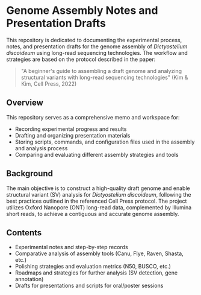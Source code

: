 # Genome Assembly Notes and Presentation Drafts

This repository is dedicated to documenting the experimental process, notes, and presentation drafts for the genome assembly of *Dictyostelium discoideum* using long-read sequencing technologies. The workflow and strategies are based on the protocol described in the paper:

> "A beginner's guide to assembling a draft genome and analyzing structural variants with long-read sequencing technologies" (Kim & Kim, Cell Press, 2022)

## Overview
This repository serves as a comprehensive memo and workspace for:
- Recording experimental progress and results
- Drafting and organizing presentation materials
- Storing scripts, commands, and configuration files used in the assembly and analysis process
- Comparing and evaluating different assembly strategies and tools

## Background
The main objective is to construct a high-quality draft genome and enable structural variant (SV) analysis for *Dictyostelium discoideum*, following the best practices outlined in the referenced Cell Press protocol. The project utilizes Oxford Nanopore (ONT) long-read data, complemented by Illumina short reads, to achieve a contiguous and accurate genome assembly.

## Contents
- Experimental notes and step-by-step records
- Comparative analysis of assembly tools (Canu, Flye, Raven, Shasta, etc.)
- Polishing strategies and evaluation metrics (N50, BUSCO, etc.)
- Roadmaps and strategies for further analysis (SV detection, gene annotation)
- Drafts for presentations and scripts for oral/poster sessions


